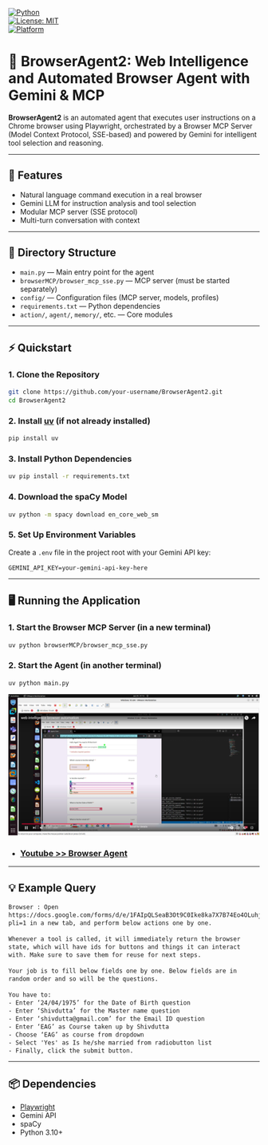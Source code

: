 [![Python](https://img.shields.io/badge/python-3.10%2B-blue?logo=python)](https://www.python.org/)  
[![License: MIT](https://img.shields.io/badge/license-MIT-green)](./LICENSE)  
[![Platform](https://img.shields.io/badge/platform-Windows%20%7C%20Mac-blue)](#)

# 🤖 BrowserAgent2: Web Intelligence and Automated Browser Agent with Gemini & MCP

**BrowserAgent2** is an automated agent that executes user instructions on a Chrome browser using Playwright, orchestrated by a Browser MCP Server (Model Context Protocol, SSE-based) and powered by Gemini for intelligent tool selection and reasoning.

---

## 🚀 Features
- Natural language command execution in a real browser
- Gemini LLM for instruction analysis and tool selection
- Modular MCP server (SSE protocol)
- Multi-turn conversation with context

---

## 📁 Directory Structure
- `main.py` — Main entry point for the agent  
- `browserMCP/browser_mcp_sse.py` — MCP server (must be started separately)  
- `config/` — Configuration files (MCP server, models, profiles)  
- `requirements.txt` — Python dependencies  
- `action/`, `agent/`, `memory/`, etc. — Core modules

---

## ⚡ Quickstart

### 1. Clone the Repository
```bash
git clone https://github.com/your-username/BrowserAgent2.git
cd BrowserAgent2
```

### 2. Install [uv](https://github.com/astral-sh/uv) (if not already installed)
```bash
pip install uv
```

### 3. Install Python Dependencies
```bash
uv pip install -r requirements.txt
```

### 4. Download the spaCy Model
```bash
uv python -m spacy download en_core_web_sm
```

### 5. Set Up Environment Variables
Create a `.env` file in the project root with your Gemini API key:
```env
GEMINI_API_KEY=your-gemini-api-key-here
```

---

## 🖥️ Running the Application

### 1. Start the Browser MCP Server (in a new terminal)
```bash
uv python browserMCP/browser_mcp_sse.py
```

### 2. Start the Agent (in another terminal)
```bash
uv python main.py
```
<img width="620" src="browser-auto.png">

* ### [Youtube >> Browser Agent ](https://www.youtube.com/watch?v=RhtAM_9rO7U)
---

## 💡 Example Query
```
Browser : Open https://docs.google.com/forms/d/e/1FAIpQLSeaB3Ot9C0Ike8ka7X7B74Eo4OLuhj2x7rvH6SaP_ZWUQUE7A/viewform?pli=1 in a new tab, and perform below actions one by one.

Whenever a tool is called, it will immediately return the browser state, which will have ids for buttons and things it can interact with. Make sure to save them for reuse for next steps.

Your job is to fill below fields one by one. Below fields are in random order and so will be the questions.

You have to:
- Enter ‘24/04/1975’ for the Date of Birth question
- Enter ‘Shivdutta’ for the Master name question
- Enter ‘shivdutta@gmail.com’ for the Email ID question
- Enter ‘EAG’ as Course taken up by Shivdutta
- Choose ‘EAG’ as course from dropdown
- Select 'Yes' as Is he/she married from radiobutton list
- Finally, click the submit button.
```

---

## 📦 Dependencies
- [Playwright](https://playwright.dev/python/)
- Gemini API
- spaCy
- Python 3.10+

